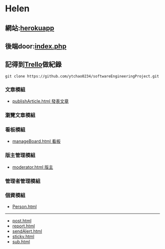 # Helen

## 網站:[herokuapp](https://helen-ntou.herokuapp.com/)
## 後端door:[index.php](https://github.com/ytchao0234/softwareEngineeringProject/blob/backEnd/index.php)
## 記得到[Trello](https://trello.com/b/2amh64r0/helen)做紀錄
```
git clone https://github.com/ytchao0234/softwareEngineeringProject.git
```

### 文章模組
+ [publishArticle.html  發表文章](https://github.com/ytchao0234/softwareEngineeringProject/blob/HTMLs/publishArticle.html)
### 瀏覽文章模組

### 看板模組
+ [manageBoard.html  看板](https://github.com/ytchao0234/softwareEngineeringProject/blob/HTMLs/manageBoard.html)
### 版主管理模組
 + [moderator.html  版主](https://github.com/ytchao0234/softwareEngineeringProject/blob/HTMLs/moderator.html)
### 管理者管理模組

### 個資模組
+ [Person.html](https://github.com/ytchao0234/softwareEngineeringProject/blob/HTMLs/Person.html)
---
+ [post.html](https://github.com/ytchao0234/softwareEngineeringProject/blob/HTMLs/post.html)
+ [report.html](https://github.com/ytchao0234/softwareEngineeringProject/blob/HTMLs/report.html)
+ [sendAlert.html](https://github.com/ytchao0234/softwareEngineeringProject/blob/HTMLs/sendAlert.html)
+ [sticky.html](https://github.com/ytchao0234/softwareEngineeringProject/blob/HTMLs/sticky.html)
+ [sub.html](https://github.com/ytchao0234/softwareEngineeringProject/blob/HTMLs/sub.html)
